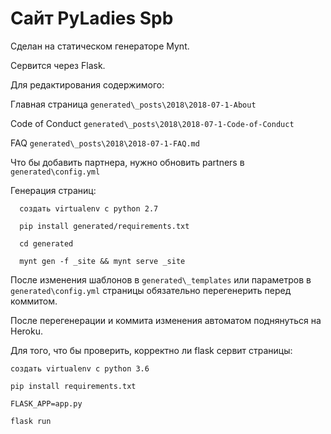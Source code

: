 # Сайт PyLadies Spb
Сделан на статическом генераторе Mynt.

Сервится через Flask.

Для редактирования содержимого: 

Главная страница ```generated\_posts\2018\2018-07-1-About```

Code of Conduct ```generated\_posts\2018\2018-07-1-Code-of-Conduct```

FAQ ```generated\_posts\2018\2018-07-1-FAQ.md```

Что бы добавить партнера, нужно обновить partners в ```generated\config.yml```

Генерация страниц: 

	  создать virtualenv с python 2.7
	  
	  pip install generated/requirements.txt
	
	  cd generated
	  
	  mynt gen -f _site && mynt serve _site

После изменения шаблонов в ```generated\_templates``` или параметров в ```generated\config.yml``` страницы обязательно перегенерить перед коммитом. 

После перегенерации и коммита изменения автоматом поднянуться на Heroku. 

Для того, что бы проверить, корректно ли flask сервит страницы: 
	
	создать virtualenv с python 3.6
	
	pip install requirements.txt
	
	FLASK_APP=app.py
	  
	flask run
	
